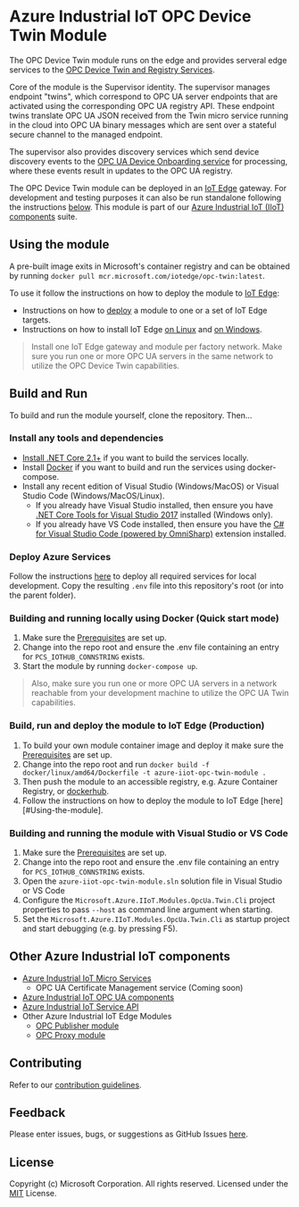 # Azure Industrial IoT OPC Device Twin Module

The OPC Device Twin module runs on the edge and provides serveral edge services to the [OPC Device Twin and Registry Services](https://github.com/Azure/azure-iiot-services). 

Core of the module is the Supervisor identity.  The supervisor manages endpoint "twins", which correspond to OPC UA server endpoints that are activated using the corresponding OPC UA registry API.  These endpoint twins translate OPC UA JSON received from the Twin micro service running in the cloud into OPC UA binary messages which are sent over a stateful secure channel to the managed endpoint.  

The supervisor also provides discovery services which send device discovery events to the [OPC UA Device Onboarding service](https://github.com/Azure/azure-iiot-services) for processing, where these events result in updates to the OPC UA registry.

The OPC Device Twin module can be deployed in an [IoT Edge][iotedge-url] gateway.  For development and testing purposes it can also be run standalone following the instructions [below](#Build-and-Run).  This module is part of our [Azure Industrial IoT (IIoT) components](#Other-Azure-Industrial-IoT-components) suite.

## Using the module

A pre-built image exits in Microsoft's container registry and can be obtained by running `docker pull mcr.microsoft.com/iotedge/opc-twin:latest`.  

To use it follow the instructions on how to deploy the module to [IoT Edge][iotedge-docs-url]:

  * Instructions on how to [deploy](https://docs.microsoft.com/en-us/azure/iot-edge/how-to-deploy-modules-portal) a module to one or a set of IoT Edge targets.
  * Instructions on how to install IoT Edge [on Linux](https://docs.microsoft.com/en-us/azure/iot-edge/quickstart-linux) and [on Windows](https://docs.microsoft.com/en-us/azure/iot-edge/quickstart).

> Install one IoT Edge gateway and module per factory network.  Make sure you run one or more OPC UA servers in the same network to utilize the OPC Device Twin capabilities.

## Build and Run

To build and run the module yourself, clone the repository.  Then...

### Install any tools and dependencies

* [Install .NET Core 2.1+][dotnet-install] if you want to build the services locally.
* Install [Docker][docker-url] if you want to build and run the services using docker-compose.
* Install any recent edition of Visual Studio (Windows/MacOS) or Visual Studio Code (Windows/MacOS/Linux).
   * If you already have Visual Studio installed, then ensure you have [.NET Core Tools for Visual Studio 2017][dotnetcore-tools-url] installed (Windows only).
   * If you already have VS Code installed, then ensure you have the [C# for Visual Studio Code (powered by OmniSharp)][omnisharp-url] extension installed. 

### Deploy Azure Services

Follow the instructions [here](https://github.com/Azure/azure-iiot-services) to deploy all required services for local development.  Copy the resulting `.env` file into this repository's root (or into the parent folder).

### Building and running locally using Docker (Quick start mode)

1. Make sure the [Prerequisites](#Install-any-tools-and-depdendencies) are set up.
1. Change into the repo root and ensure the .env file containing an entry for `PCS_IOTHUB_CONNSTRING` exists.
1. Start the module by running `docker-compose up`.

> Also, make sure you run one or more OPC UA servers in a network reachable from your development machine to utilize the OPC UA Twin capabilities.

### Build, run and deploy the module to IoT Edge (Production)

1. To build your own module container image and deploy it make sure the [Prerequisites](#Install-any-tools-and-depdendencies) are set up.
1. Change into the repo root and run 
   `docker build -f docker/linux/amd64/Dockerfile -t azure-iiot-opc-twin-module .`
1. Then push the module to an accessible registry, e.g. Azure Container Registry, or [dockerhub][dockerhub-url].
1. Follow the instructions on how to deploy the module to IoT Edge [here][#Using-the-module].

### Building and running the module with Visual Studio or VS Code

1. Make sure the [Prerequisites](#Install-any-tools-and-depdendencies) are set up.
1. Change into the repo root and ensure the .env file containing an entry for `PCS_IOTHUB_CONNSTRING` exists.
1. Open the `azure-iiot-opc-twin-module.sln` solution file in Visual Studio or VS Code
1. Configure the `Microsoft.Azure.IIoT.Modules.OpcUa.Twin.Cli` project properties to pass `--host` as command line argument when starting. 
1. Set the `Microsoft.Azure.IIoT.Modules.OpcUa.Twin.Cli` as startup project and start debugging (e.g. by pressing F5).

## Other Azure Industrial IoT components

* [Azure Industrial IoT Micro Services](https://github.com/Azure/azure-iiot-services)
  * OPC UA Certificate Management service (Coming soon)
* [Azure Industrial IoT OPC UA components](https://github.com/Azure/azure-iiot-opc-ua)
* [Azure Industrial IoT Service API](https://github.com/Azure/azure-iiot-services-api)
* Other Azure Industrial IoT Edge Modules
  * [OPC Publisher module](https://github.com/Azure/iot-edge-opc-publisher)
  * [OPC Proxy module](https://github.com/Azure/iot-edge-opc-proxy)

## Contributing

Refer to our [contribution guidelines](CONTRIBUTING.md).

## Feedback

Please enter issues, bugs, or suggestions as GitHub Issues [here](https://github.com/Azure/azure-iiot-services/issues).

## License

Copyright (c) Microsoft Corporation. All rights reserved.
Licensed under the [MIT](LICENSE) License.

[run-with-docker-url]: https://docs.microsoft.com/azure/iot-suite/iot-suite-remote-monitoring-deploy-local#run-the-microservices-in-docker
[rm-arch-url]: https://docs.microsoft.com/azure/iot-suite/iot-suite-remote-monitoring-sample-walkthrough
[postman-url]: https://www.getpostman.com
[dockerhub-url]: https://dockerhub.io
[iotedge-url]: https://github.com/Azure/iotedge
[iotedge-docs-url]: https://docs.microsoft.com/azure/iot-edge/
[iothub-docs-url]: https://docs.microsoft.com/azure/iot-hub/
[docker-url]: https://www.docker.com/
[dotnet-install]: https://www.microsoft.com/net/learn/get-started
[vs-install-url]: https://www.visualstudio.com/downloads
[dotnetcore-tools-url]: https://www.microsoft.com/net/core#windowsvs2017
[omnisharp-url]: https://github.com/OmniSharp/omnisharp-vscode
[windows-envvars-howto-url]: https://superuser.com/questions/949560/how-do-i-set-system-environment-variables-in-windows-10
[iothub-connstring-blog]: https://blogs.msdn.microsoft.com/iotdev/2017/05/09/understand-different-connection-strings-in-azure-iot-hub/
[deploy-rm]: https://docs.microsoft.com/azure/iot-suite/iot-suite-remote-monitoring-deploy
[deploy-local]: https://docs.microsoft.com/azure/iot-suite/iot-suite-remote-monitoring-deploy-local#deploy-the-azure-services
[disable-auth]: https://github.com/Azure/azure-iot-pcs-remote-monitoring-dotnet/wiki/Developer-Reference-Guide#disable-authentication
